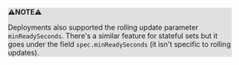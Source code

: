 <div style="margin:2em; background-color: #e0e0e0;">

<strong>⚠️NOTE️️️⚠️</strong>

Deployments also supported the rolling update parameter `minReadySeconds`. There's a similar feature for stateful sets but it goes under the field `spec.minReadySeconds` (it isn't specific to rolling updates).
</div>

